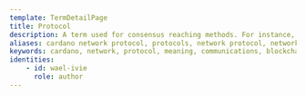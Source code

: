 ```yaml
---
template: TermDetailPage
title: Protocol
description: A term used for consensus reaching methods. For instance, Ouroboros protocol, OBFT protocol.
aliases: cardano network protocol, protocols, network protocol, network protocols, ouroboros protocol, cardano obft protocol, internet network protocol, what is a protocol, protocol meaning, communications protocol, blockchain protocol, computer networking
keywords: cardano, network, protocol, meaning, communications, blockchain, computer, obft, internet
identities: 
    - id: wael-ivie
      role: author
---
```


##

